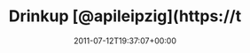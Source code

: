 ---
retweeted: false
source: <a href="http://gowalla.com/" rel="nofollow">Gowalla</a>
entities:
  hashtags: []
  symbols: []
  user_mentions:
  - name: apileipzig
    screen_name: apileipzig
    indices:
    - '8'
    - '19'
    id_str: '329212059'
    id: '329212059'
  urls: []
display_text_range:
- '0'
- '52'
favorite_count: '0'
id_str: '90867300722413568'
truncated: false
retweet_count: '0'
id: '90867300722413568'
created_at: Tue Jul 12 19:37:07 +0000 2011
favorited: false
full_text: Drinkup [@apileipzig](https://twitter.com/apileipzig) @ Sublab http://gowal.la/c/4AgLk
lang: en
tags:
- pesos:twitter
date: '2011-07-12T19:37:07+00:00'
src: https://twitter.com/bascht/status/90867300722413568
original_url: https://twitter.com/bascht/status/90867300722413568
type: twitter_tweet
text: Drinkup [@apileipzig](https://twitter.com/apileipzig) @ Sublab http://gowal.la/c/4AgLk
title: Drinkup [@apileipzig](https://t

---